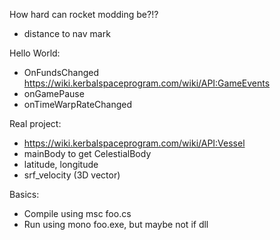 How hard can rocket modding be?!?
- distance to nav mark

Hello World:
- OnFundsChanged https://wiki.kerbalspaceprogram.com/wiki/API:GameEvents
- onGamePause
- onTimeWarpRateChanged

Real project:
- https://wiki.kerbalspaceprogram.com/wiki/API:Vessel
- mainBody to get CelestialBody
- latitude, longitude
- srf_velocity (3D vector)

Basics:
- Compile using msc foo.cs
- Run using mono foo.exe, but maybe not if dll

